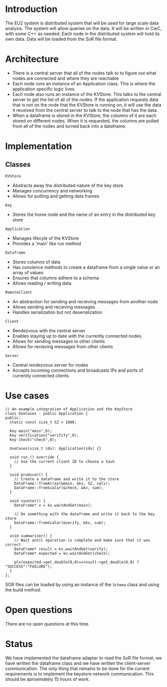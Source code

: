 # Introduction
The EU2 system is distributed system that will be used for large scale data analysis. The system will allow queries on the data. It will be written in CwC, with some C++ as needed. Each node in the distributed system will hold its own data. Data will be loaded from the SoR file format.

# Architecture 

- There is a central server that all of the nodes talk to to figure out what nodes are connected and where they are reachable 
- Each node runs an instance of an Application class. This is where the application specific logic lives
- Each node also runs an instance of the KVStore. This talks to the central server to get the list of all of the nodes. If the application requests data that is not on the node that the KVStore is running on, it will use the data it received from the central server to talk to the node that has the data.
- When a dataframe is stored in the KVStore, the columns of it are each stored on different nodes. When it is requested, the columns are pulled from all of the nodes and turned back into a dataframe.

# Implementation

##  Classes

`KVStore`
- Abstracts away the distributed nature of the key store
- Manages concurrency and networking 
- Allows for putting and getting data frames

`Key`
- Stores the home node and the name of an entry in the distributed key store

`Application`
- Manages lifecyle of the KVStore
- Provides a 'main' like run method

`Dataframe`
- Stores columns of data
- Has convience methods to create a dataframe from a single value or an array of values 
- Ensures that columns adhere to a schema
- Allows reading / writing data 

`RemoteClient`
- An abstraction for sending and recieving messages from another node
- Allows sending and recieving messages
- Handles serialization but not deserialization

`Client`
- Rendezvous with the central server
- Enables staying up to date with the currently connected nodes
- Allows for sending messages to other clients
- Allows for recieving messages from other clients

`Server`
- Central rendezvous server for nodes
- Accepts incoming connections and broadcasts IPs and ports of currently connected clients

# Use cases

```
// An example integration of Application and the KeyStore 
class UseCases : public Application {
public:
  static const size_t SZ = 1000;

  Key main("main",0);
  Key verification("verifify",0);
  Key check("check",0);
 
  UseCases(size_t idx): Application(idx) {}
 
  void run_() override {
    // Use the current client ID to choose a task
  }
 
  void producer() {
    // Create a dataframe and write it to the store    
    DataFrame::fromArray(&main, &kv, SZ, vals);
    DataFrame::fromScalar(&check, &kv, sum);
  }
 
  void counter() {
    DataFrame* v = kv.waitAndGet(main);
    
    // Do something with the dataframe and write it back to the key store
    DataFrame::fromScalar(&verify, &kv, sum);
  }
 
  void summarizer() {
    // Wait until operation is complete and make sure that it was correct
    DataFrame* result = kv.waitAndGet(verify);
    DataFrame* expected = kv.waitAndGet(check);
    
    pln(expected->get_double(0,0)==result->get_double(0,0) ? "SUCCESS":"FAILURE");
  }
};
```

SOR files can be loaded by using an instance of the `Schema` class and using the build method.

# Open questions
There are no open questions at this time.

# Status
We have implemented the dataframe adapter to read the SoR file format, we have written the dataframe class and we have written the client-server communication. The only thing that remains to be done for the current requirements is to implement the keystore network communication. This should be aproximately 15 hours of work. 
